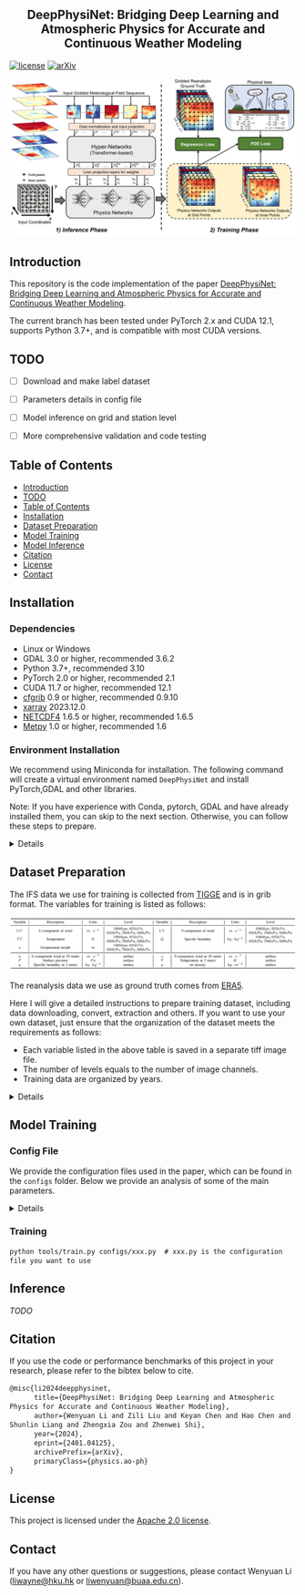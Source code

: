<div align="center">
    <h2>
        DeepPhysiNet: Bridging Deep Learning and Atmospheric Physics for Accurate and Continuous Weather Modeling    
    </h2>
</div>



[![license](https://img.shields.io/badge/license-Apache--2.0-green)](LICENSE)
[![arXiv](https://img.shields.io/badge/arXiv-2401.04125-b31b1b.svg)](https://arxiv.org/abs/2401.04125)

<div align="center">
    <img src="resources/DeepPhysiNet.png" />
</div>

## Introduction

This repository is the code implementation of the paper [DeepPhysiNet: Bridging Deep Learning and Atmospheric Physics for Accurate and Continuous Weather Modeling](https://arxiv.org/abs/2401.0412).

The current branch has been tested under PyTorch 2.x and CUDA 12.1, supports Python 3.7+, and is compatible with most CUDA versions.

## TODO


- [ ] Download and make label dataset

- [ ] Parameters details in config file

- [ ] Model inference on grid and station level

- [ ] More comprehensive validation and code testing

## Table of Contents

- [Introduction](#Introduction)
- [TODO](#TODO)
- [Table of Contents](#Table-of-Contents)
- [Installation](#Installation)
- [Dataset Preparation](#Dataset-Preparation)
- [Model Training](#Model-Training)
- [Model Inference](#Inference)
- [Citation](#Citation)
- [License](#License)
- [Contact](#Contact)

## Installation

### Dependencies

- Linux or Windows
- GDAL 3.0 or higher, recommended 3.6.2
- Python 3.7+, recommended 3.10
- PyTorch 2.0 or higher, recommended 2.1
- CUDA 11.7 or higher, recommended 12.1
- [cfgrib](https://github.com/ecmwf/cfgrib) 0.9 or higher, recommended 0.9.10
- [xarray](https://docs.xarray.dev/en/latest/getting-started-guide/installing.html) 2023.12.0
- [NETCDF4](https://unidata.github.io/netcdf4-python/) 1.6.5 or higher, recommended 1.6.5
- [Metpy](https://unidata.github.io/MetPy/latest/userguide/installguide.html) 1.0 or higher, recommended 1.6
 
### Environment Installation

We recommend using Miniconda for installation. The following command will create a virtual environment named `DeepPhysiNet` and install PyTorch,GDAL and other libraries.

Note: If you have experience with Conda, pytorch, GDAL and have already installed them, you can skip to the next section. Otherwise, you can follow these steps to prepare.

<details>


**Step 0**: Install [Miniconda](https://docs.conda.io/projects/miniconda/en/latest/index.html).


**Step 1**: Create a virtual environment named `DeepPhysiNet` and activate it.


```shell

conda create -n DeepPhysiNet python=3.10 -y

[conda] activate DeepPhysiNet

```


**Step 2**: Install [GDAL](https://gdal.org/): 


```shell

conda install gdal==3.6.2

```


**Step 3**: Install [PyTorch](https://pytorch.org/get-started/locally/).


Linux:

```shell

pip install torch torchvision torchaudio

```

Windows:

```shell

pip install torch torchvision torchaudio --index-url https://download.pytorch.org/whl/cu121

```


**Step 4**: Install [MMCV](https://mmcv.readthedocs.io/en/latest/get_started/installation.html).


```shell

pip install -U openmim

mim install "mmcv>=2.0.0"

```


**Step 5**:Install [cfgrib](https://github.com/ecmwf/cfgrib).

```shell

conda install -c conda-forge cfgrib

```


**Step 6**: Install other dependencies.


```shell

pip install -r requirement.txt

```

</details>

## Dataset Preparation

The IFS data we use for training is collected from [TIGGE](https://apps.ecmwf.int/datasets/data/tigge/levtype=sfc/type=cf/) 
and is in grib format. The variables for training is listed as follows:

<div align="center">

  <img src="resources/variables.png" alt="Variables">

</div>

The reanalysis data we use as ground truth comes from [ERA5](https://cds.climate.copernicus.eu/cdsapp#!/dataset/reanalysis-era5-single-levels?tab=form).

Here I will give a detailed instructions to prepare training dataset,
including data downloading, convert, extraction and others. If you want to use your
own dataset, just ensure that the organization of the dataset meets the requirements as follows:
- Each variable listed in the above table is saved in a separate tiff image file.
- The number of levels equals to the number of image channels.
- Training data are organized by years.

<details>


### Input data from TIGGE

**Step 1**: Download


You can follow the instruction from [TIGGE](https://apps.ecmwf.int/datasets/data/tigge/levtype=sfc/type=cf/). 

Also, you can just access the data through the following adrresses:</br>

[Address for surface data](https://apps.ecmwf.int/datasets/data/tigge/levtype=sfc/type=cf/?date_year_month=201902&origin-time=kwbc;00:00:00&step=0,6,12,18,24,30,36,42,48,54,60,66,72,78,84,90,96,102,108,114,120,126,132,138,144,150,156,162,168,174,180,186,192,198,204,210,216,222,228,234,240,246,252,258,264,270,276,282,288,294,300,306,312,318,324,330,336,342,348,354,360&param=168,167,165,166,134)</br>

[Address for pressure data](https://apps.ecmwf.int/datasets/data/tigge/levtype=pl/type=cf/?date_year_month=201701&origin-time=kwbc;00:00:00&step=0,6,12,18,24,30,36,42,48,54,60,66,72,78,84,90,96,102,108,114,120,126,132,138,144,150,156,162,168,174,180,186,192,198,204,210,216,222,228,234,240,246,252,258,264,270,276,282,288,294,300,306,312,318,324,330,336,342,348,354,360&levelist-param=1000;156,925;156,850;156,700;156,500;156,1000;133,925;133,850;133,700;133,500;133,1000;130,925;130,850;130,700;130,500;130,1000;131,925;131,850;131,700;131,500;131,1000;132,925;132,850;132,700;132,500;132)


Please select the same study area same in the paper with boundary with $72^{\circ} E$ to $136^{\circ} E$ and $18^{\circ} N$ to $54^{\circ} N$.


The downloaded data are in the format of Grib. You should save the dataset with level of surface and pressure to a separate path, respectively. Below is an example.


```

${GRIB_DATASET_ROOT} # Dataset root directory, for example: /home/username/data/NWPU

├── pressure

│   ├── pressure_202107.grib

│   ├── pressure_202108.grib

│   └── pressure_202109.grib

└── surface

    ├── surface_202107.grib

    ├── surface_202108.grib

    └── surface_202109.grib

```


**Step 2** Data Conversion and Extraction


For convenience, convert the downloaded files with Grib format to NC format.</br>


```shell

python tools/cvt_grib_to_nc.py --data_path $GRIB_DATASET_ROOT/pressure --result_path $NC_DATASET_ROOT --pressure --num_threads 0

```


```shell

python tools/cvt_grib_to_nc.py --data_path $GRIB_DATASET_ROOT/surface --result_path $NC_DATASET_ROOT --num_threads 0

```


Then extract the variables for training and inference. 


```shell

python tools/extract_variable_from_nc.py --data_path $NC_DATASET_ROOT --result_path $Variable_ROOT --pressure  --num_threads 0

```


```shell

python tools/extract_variable_from_nc.py --data_path $NC_DATASET_ROOT --result_path $Variable_ROOT  --num_threads 0

```


**Step 3** Calculate extra variable and Statistic


The input variable of air intensity should be calculated:

```shell

python tools/calc_rho.py --data_path $Variable_ROOT  --num_threads 0

```


Now, we have collected all variables required for training, but before training, we need to calculate each variabel's mean and standard variation for normalization.

```shell

python tools/calc_mean_std.py --data_path $Variable_ROOT --result_path $Variable_ROOT --num_threads 0

```


Also, we need to check the input data and generate a temp file for training for convenience.

```shell

python tools/generate_input_map.py --data_path $Variable_ROOT --result_file $Variable_ROOT/input_map.pickel --start_time  2007-01-01-00:00:00 --end_time 2020-12-31-12:00:00 

```


Other data can be found in [auxiliary data](./auxiliary_data).


### Labels from ERA5

**Step 1**: Download

ERA5 data can be downloaded from [ERA5](https://cds.climate.copernicus.eu/cdsapp#!/dataset/reanalysis-era5-single-levels?tab=form).

Please select the format of NetCDF and same study area same in the paper with boundary with $72^{\circ} E$ to $136^{\circ} E$ and $18^{\circ} N$ to $54^{\circ} N$.

Also note that the target resolution should be $0.25^{\circ}$ and 1 hour.

**step 2**: Variables Extraction

Use the following commands to extract variables from ERA5 as training labels.

```shell
python tool/extract_variable_from_ERA5.py --data_path $ERA_ROOT --result_path $LABEL_ROOT --num_threads 2
```

**step 3**: Calculate extra variable


The input variable of air intensity should be calculated:

```shell
python tools/calc_rho.py --data_path $LABEL_ROOT  --num_threads 0
```


</details>

## Model Training

### Config File

We provide the configuration files used in the paper, which can be found in the `configs` folder. 
Below we provide an analysis of some of the main parameters. 

<details>


**Parameter Parsing**:


</details>


### Training

```shell
python tools/train.py configs/xxx.py  # xxx.py is the configuration file you want to use
```

## Inference
_TODO_

## Citation

If you use the code or performance benchmarks of this project in your research, please refer to the bibtex below to cite.

```
@misc{li2024deepphysinet,
      title={DeepPhysiNet: Bridging Deep Learning and Atmospheric Physics for Accurate and Continuous Weather Modeling}, 
      author={Wenyuan Li and Zili Liu and Keyan Chen and Hao Chen and Shunlin Liang and Zhengxia Zou and Zhenwei Shi},
      year={2024},
      eprint={2401.04125},
      archivePrefix={arXiv},
      primaryClass={physics.ao-ph}
}
```

## License

This project is licensed under the [Apache 2.0 license](LICENSE).

## Contact

If you have any other questions or suggestions, please contact Wenyuan Li ([liwayne@hku.hk](mailto:liwayne@hku.hk) or [liwenyuan@buaa.edu.cn](mailto:liwenyuan@buaa.edu.cn)).
